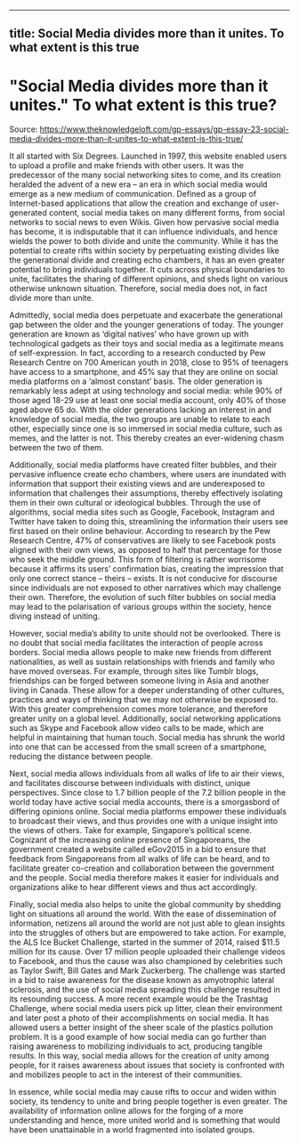 
---
title: Social Media divides more than it unites. To what extent is this true
---
# "Social Media divides more than it unites." To what extent is this true?

Source: https://www.theknowledgeloft.com/gp-essays/gp-essay-23-social-media-divides-more-than-it-unites-to-what-extent-is-this-true/

It all started with Six Degrees. Launched in 1997, this website enabled users to upload a profile and make friends with other users. It was the predecessor of the many social networking sites to come, and its creation heralded the advent of a new era – an era in which social media would emerge as a new medium of communication. Defined as a group of Internet-based applications that allow the creation and exchange of user-generated content, social media takes on many different forms, from social networks to social news to even Wikis. Given how pervasive social media has become, it is indisputable that it can influence individuals, and hence wields the power to both divide and unite the community. While it has the potential to create rifts within society by perpetuating existing divides like the generational divide and creating echo chambers, it has an even greater potential to bring individuals together. It cuts across physical boundaries to unite, facilitates the sharing of different opinions, and sheds light on various otherwise unknown situation. Therefore, social media does not, in fact divide more than unite. 

Admittedly, social media does perpetuate and exacerbate the generational gap between the older and the younger generations of today. The younger generation are known as ‘digital natives’ who have grown up with technological gadgets as their toys and social media as a legitimate means of self-expression. In fact, according to a research conducted by Pew Research Centre on 700 American youth in 2018, close to 95% of teenagers have access to a smartphone, and 45% say that they are online on social media platforms on a ‘almost constant’ basis. The older generation is remarkably less adept at using technology and social media: while 90% of those aged 18-29 use at least one social media account, only 40% of those aged above 65 do. With the older generations lacking an interest in and knowledge of social media, the two groups are unable to relate to each other, especially since one is so immersed in social media culture, such as memes, and the latter is not. This thereby creates an ever-widening chasm between the two of them. 

Additionally, social media platforms have created filter bubbles, and their pervasive influence create echo chambers, where users are inundated with information that support their existing views and are underexposed to information that challenges their assumptions, thereby effectively isolating them in their own cultural or ideological bubbles. Through the use of algorithms, social media sites such as Google, Facebook, Instagram and Twitter have taken to doing this, streamlining the information their users see first based on their online behaviour. According to research by the Pew Research Centre, 47% of conservatives are likely to see Facebook posts aligned with their own views, as opposed to half that percentage for those who seek the middle ground. This form of filtering is rather worrisome because it affirms its users’ confirmation bias, creating the impression that only one correct stance – theirs – exists. It is not conducive for discourse since individuals are not exposed to other narratives which may challenge their own. Therefore, the evolution of such filter bubbles on social media may lead to the polarisation of various groups within the society, hence diving instead of uniting. 

However, social media’s ability to unite should not be overlooked. There is no doubt that social media facilitates the interaction of people across borders. Social media allows people to make new friends from different nationalities, as well as sustain relationships with friends and family who have moved overseas. For example, through sites like Tumblr blogs, friendships can be forged between someone living in Asia and another living in Canada. These allow for a deeper understanding of other cultures, practices and ways of thinking that we may not otherwise be exposed to. With this greater comprehension comes more tolerance, and therefore greater unity on a global level. Additionally, social networking applications such as Skype and Facebook allow video calls to be made, which are helpful in maintaining that human touch. Social media has shrunk the world into one that can be accessed from the small screen of a smartphone, reducing the distance between people.

Next, social media allows individuals from all walks of life to air their views, and facilitates discourse between individuals with distinct, unique perspectives. Since close to 1.7 billion people of the 7.2 billion people in the world today have active social media accounts, there is a smorgasbord of differing opinions online. Social media platforms empower these individuals to broadcast their views, and thus provides one with a unique insight into the views of others. Take for example, Singapore’s political scene. Cognizant of the increasing online presence of Singaporeans, the government created a website called eGov2015 in a bid to ensure that feedback from Singaporeans from all walks of life can be heard, and to facilitate greater co-creation and collaboration between the government and the people. Social media therefore makes it easier for individuals and organizations alike to hear different views and thus act accordingly. 

Finally, social media also helps to unite the global community by shedding light on situations all around the world. With the ease of dissemination of information, netizens all around the world are not just able to glean insights into the struggles of others but are empowered to take action. For example, the ALS Ice Bucket Challenge, started in the summer of 2014, raised $11.5 million for its cause. Over 17 million people uploaded their challenge videos to Facebook, and thus the cause was also championed by celebrities such as Taylor Swift, Bill Gates and Mark Zuckerberg. The challenge was started in a bid to raise awareness for the disease known as amyotrophic lateral sclerosis, and the use of social media spreading this challenge resulted in its resounding success. A more recent example would be the Trashtag Challenge, where social media users pick up litter, clean their environment and later post a photo of their accomplishments on social media. It has allowed users a better insight of the sheer scale of the plastics pollution problem. It is a good example of how social media can go further than raising awareness to mobilizing individuals to act, producing tangible results. In this way, social media allows for the creation of unity among people, for it raises awareness about issues that society is confronted with and mobilizes people to act in the interest of their communities. 

In essence, while social media may cause rifts to occur and widen within society, its tendency to unite and bring people together is even greater. The availability of information online allows for the forging of a more understanding and hence, more united world and is something that would have been unattainable in a world fragmented into isolated groups. 